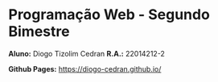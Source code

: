 # Programação Web - Segundo Bimestre

**Aluno:** Diogo Tizolim Cedran
**R.A.:** 22014212-2

**Github Pages:** https://diogo-cedran.github.io/
